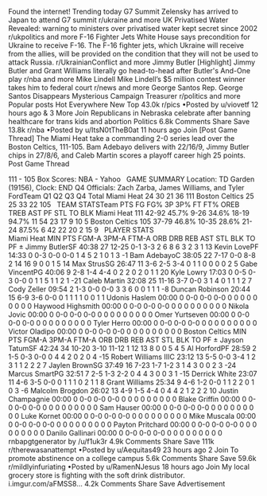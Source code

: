 Found the internet!
Trending today
G7 Summit
Zelensky has arrived to Japan to attend G7 summit
r/ukraine and more
UK Privatised Water
Revealed: warning to ministers over privatised water kept secret since 2002
r/ukpolitics and more
F-16 Fighter Jets
White House says precondition for Ukraine to receive F-16. The F-16 fighter jets, which Ukraine will receive from the allies, will be provided on the condition that they will not be used to attack Russia.
r/UkrainianConflict and more
Jimmy Butler
[Highlight] Jimmy Butler and Grant Williams literally go head-to-head after Butler's And-One play
r/nba and more
Mike Lindell
Mike Lindell’s $5 million contest winner takes him to federal court
r/news and more
George Santos
Rep. George Santos Disappears Mysterious Campaign Treasurer
r/politics and more
Popular posts
Hot
Everywhere
New
Top
43.0k
r/pics
•Posted by
u/viovetf
12 hours ago
& 3 More
Join
Republicans in Nebraska celebrate after banning healthcare for trans kids and abortion
Politics
6.8k Comments
Share
Save
13.8k
r/nba
•Posted by
u/ItsN0tTheB0at
11 hours ago
Join
[Post Game Thread] The Miami Heat take a commanding 2-0 series lead over the Boston Celtics, 111-105. Bam Adebayo delivers with 22/16/9, Jimmy Butler chips in 27/8/6, and Caleb Martin scores a playoff career high 25 points.
Post Game Thread

111 - 105
Box Scores: NBA - Yahoo
 
GAME SUMMARY
Location: TD Garden (19156), Clock: END Q4
Officials: Zach Zarba, James Williams, and Tyler FordTeam	Q1	Q2	Q3	Q4	Total
Miami Heat	24	30	21	36	111
Boston Celtics	25	25	33	22	105
 
TEAM STATSTeam	PTS	FG	FG%	3P	3P%	FT	FT%	OREB	TREB	AST	PF	STL	TO	BLK
Miami Heat	111	42-92	45.7%	9-26	34.6%	18-19	94.7%	11	54	23	17	9	10	5
Boston Celtics	105	37-79	46.8%	10-35	28.6%	21-24	87.5%	6	42	22	20	2	15	9
 
PLAYER STATS														
Miami Heat	MIN	PTS	FGM-A	3PM-A	FTM-A	ORB	DRB	REB	AST	STL	BLK	TO	PF	±
Jimmy ButlerSF	40:38	27	12-25	0-1	3-3	2	6	8	6	3	2	3	1	13
Kevin LovePF	14:33	0	0-3	0-0	0-0	1	4	5	2	1	0	1	3	-1
Bam AdebayoC	38:05	22	7-17	0-0	8-8	2	14	16	9	0	0	1	5	14
Max StrusSG	26:47	11	3-6	2-5	3-4	0	1	1	0	0	0	0	2	5
Gabe VincentPG	40:06	9	2-8	1-4	4-4	0	2	2	0	2	0	1	1	20
Kyle Lowry	17:03	0	0-5	0-3	0-0	0	1	1	5	1	1	2	1	-21
Caleb Martin	32:08	25	11-16	3-7	0-0	3	1	4	0	1	1	1	2	7
Cody Zeller	09:54	2	1-3	0-0	0-0	3	3	6	0	0	1	1	1	-8
Duncan Robinson	20:44	15	6-9	3-6	0-0	0	1	1	1	1	0	0	1	1
Udonis Haslem	00:00	0	0-0	0-0	0-0	0	0	0	0	0	0	0	0	0
Haywood Highsmith	00:00	0	0-0	0-0	0-0	0	0	0	0	0	0	0	0	0
Nikola Jovic	00:00	0	0-0	0-0	0-0	0	0	0	0	0	0	0	0	0
Omer Yurtseven	00:00	0	0-0	0-0	0-0	0	0	0	0	0	0	0	0	0
Tyler Herro	00:00	0	0-0	0-0	0-0	0	0	0	0	0	0	0	0	0
Victor Oladipo	00:00	0	0-0	0-0	0-0	0	0	0	0	0	0	0	0	0
Boston Celtics	MIN	PTS	FGM-A	3PM-A	FTM-A	ORB	DRB	REB	AST	STL	BLK	TO	PF	±
Jayson TatumSF	42:24	34	10-20	3-10	11-12	1	12	13	8	0	0	5	4	5
Al HorfordPF	28:59	2	1-5	0-3	0-0	0	4	4	2	0	2	0	4	-15
Robert Williams IIIC	23:12	13	5-5	0-0	3-4	1	2	3	1	1	2	2	2	7
Jaylen BrownSG	37:49	16	7-23	1-7	1-2	3	1	4	3	0	0	2	3	-24
Marcus SmartPG	32:51	7	2-5	1-3	2-2	0	4	4	3	0	0	3	1	-15
Derrick White	23:07	11	4-6	3-5	0-0	0	1	1	1	0	2	1	1	8
Grant Williams	25:34	9	4-6	1-2	0-0	1	1	2	2	0	1	0	3	-6
Malcolm Brogdon	26:02	13	4-9	1-5	4-4	0	4	4	2	1	2	2	2	10
Justin Champagnie	00:00	0	0-0	0-0	0-0	0	0	0	0	0	0	0	0	0
Blake Griffin	00:00	0	0-0	0-0	0-0	0	0	0	0	0	0	0	0	0
Sam Hauser	00:00	0	0-0	0-0	0-0	0	0	0	0	0	0	0	0	0
Luke Kornet	00:00	0	0-0	0-0	0-0	0	0	0	0	0	0	0	0	0
Mike Muscala	00:00	0	0-0	0-0	0-0	0	0	0	0	0	0	0	0	0
Payton Pritchard	00:00	0	0-0	0-0	0-0	0	0	0	0	0	0	0	0	0
Danilo Gallinari	00:00	0	0-0	0-0	0-0	0	0	0	0	0	0	0	0	0
rnbapgtgenerator by /u/f1uk3r
4.9k Comments
Share
Save
111k
r/therewasanattempt
•Posted by
u/Aequitas49
23 hours ago
2
Join
To promote abstinence on a college campus
5.6k Comments
Share
Save
59.6k
r/mildlyinfuriating
•Posted by
u/RamenNJesus
18 hours ago
Join
My local grocery store is fighting with the soft drink distributor.
i.imgur.com/aFMSS8...
4.2k Comments
Share
Save
Advertisement